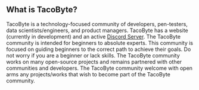 ## What is TacoByte?
TacoByte is a technology-focused community of developers, pen-testers, data scientists/engineers, and product managers.
TacoByte has a website (currently in development) and an active [Discord Server](https://discord.gg/y8wy8r2n6v).
The TacoByte community is intended for beginners to absolute experts. This community is focused on guiding beginners to the correct path to achieve their goals. Do not worry if you are a beginner or lack skills. The TacoByte community works on many open-source projects and remains partnered with other communities and developers. The TacoByte community welcome with open arms any projects/works that wish to become part of the TacoByte community.

